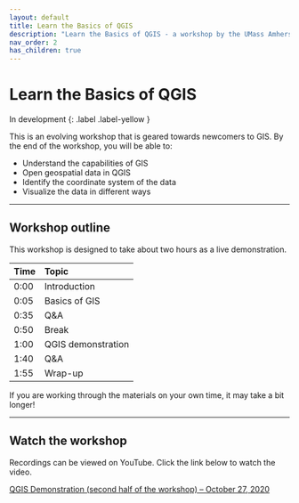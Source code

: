 ```yaml
---
layout: default
title: Learn the Basics of QGIS
description: "Learn the Basics of QGIS - a workshop by the UMass Amherst Libraries."
nav_order: 2
has_children: true
---
```


# Learn the Basics of QGIS

In development
{: .label .label-yellow }

This is an evolving workshop that is geared towards newcomers to GIS. By the end of the workshop, you will be able to:
* Understand the capabilities of GIS
* Open geospatial data in QGIS
* Identify the coordinate system of the data
* Visualize the data in different ways

---
## Workshop outline

This workshop is designed to take about two hours as a live demonstration.

| Time | Topic |
| :--- | :--- |
| 0:00 | Introduction |
| 0:05 | Basics of GIS |
| 0:35 | Q&A |
| 0:50 | Break |
| 1:00 | QGIS demonstration |
| 1:40 | Q&A |
| 1:55 | Wrap-up |

If you are working through the materials on your own time, it may take a bit longer!

---
## Watch the workshop
Recordings can be viewed on YouTube. Click the link below to watch the video. 

[QGIS Demonstration (second half of the workshop) – October 27, 2020](https://youtu.be/y3ViVxaSuT4)
